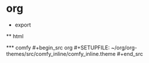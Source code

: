 # org



* export

** html

*** comfy
#+begin_src org
#+SETUPFILE: ~/org/org-themes/src/comfy_inline/comfy_inline.theme
#+end_src

